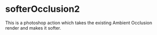 # softerOcclusion2
This is a photoshop action which takes the existing Ambient Occlusion render and makes it softer.
